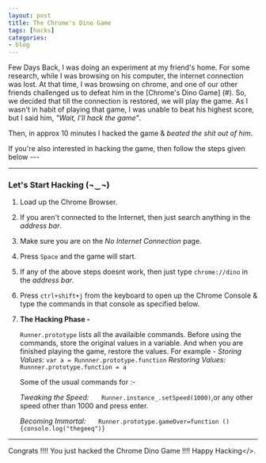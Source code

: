 ```yaml
---
layout: post
title: The Chrome's Dino Game
tags: [hacks]
categories:
- blog
---
```


Few Days Back, I was doing an experiment at my friend's home. For some research, while I was browsing on
his computer, the internet connection was lost. At that time, I was browsing on chrome, and one of our
other friends challenged us to defeat him in the [Chrome's Dino Game] (#). So, we decided that till the 
connection is restored, we will play the game. As I wasn't in habit of playing that game, I was unable 
to beat his highest score, but I said him, *"Wait, I'll hack the game"*. 

Then, in approx 10 minutes I hacked the game & *beated the shit out of him*.

If you're also interested in hacking the game, then follow the steps given below ---

---

### Let's Start Hacking (¬‿¬)

1. Load up the Chrome Browser.

2. If you aren't connected to the Internet, then just search anything in the *address bar*.

3. Make sure you are on the *No Internet Connection* page.

4. Press `Space` and the game will start.

5. If any of the above steps doesnt work, then just type `chrome://dino` in the *address bar*.

6. Press `ctrl+shift+j` from the keyboard to open up the Chrome Console & type the commands in that 
   console as specified below.

7. **The Hacking Phase -**

   `Runner.prototype` lists all the availaible commands.
    Before using the commands, store the original values in a variable. 
    And when you are finished playing the game, restore the values.
    For example - 
    *Storing Values:* `var a = Runnner.prototype.function`
    *Restoring Values:* `Runnner.prototype.function = a`

    Some of the usual commands for :-

    *Tweaking the Speed:*
  `   Runner.instance_.setSpeed(1000)`,or any other speed other than 1000 and press enter. 
    
    *Becoming Immortal:*
  `   Runner.prototype.gameOver=function (){console.log("thegeeq")}`

---

Congrats !!!! You just hacked the Chrome Dino Game !!!! Happy Hacking</>.

